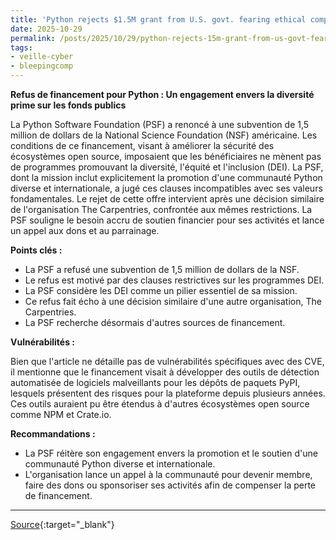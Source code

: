 ```yaml
---
title: 'Python rejects $1.5M grant from U.S. govt. fearing ethical compromise'
date: 2025-10-29
permalink: /posts/2025/10/29/python-rejects-15m-grant-from-us-govt-fearing-ethical-compromise/
tags:
- veille-cyber
- bleepingcomp
---
```

**Refus de financement pour Python : Un engagement envers la diversité prime sur les fonds publics**

La Python Software Foundation (PSF) a renoncé à une subvention de 1,5 million de dollars de la National Science Foundation (NSF) américaine. Les conditions de ce financement, visant à améliorer la sécurité des écosystèmes open source, imposaient que les bénéficiaires ne mènent pas de programmes promouvant la diversité, l'équité et l'inclusion (DEI). La PSF, dont la mission inclut explicitement la promotion d'une communauté Python diverse et internationale, a jugé ces clauses incompatibles avec ses valeurs fondamentales. Le rejet de cette offre intervient après une décision similaire de l'organisation The Carpentries, confrontée aux mêmes restrictions. La PSF souligne le besoin accru de soutien financier pour ses activités et lance un appel aux dons et au parrainage.

**Points clés :**

*   La PSF a refusé une subvention de 1,5 million de dollars de la NSF.
*   Le refus est motivé par des clauses restrictives sur les programmes DEI.
*   La PSF considère les DEI comme un pilier essentiel de sa mission.
*   Ce refus fait écho à une décision similaire d'une autre organisation, The Carpentries.
*   La PSF recherche désormais d'autres sources de financement.

**Vulnérabilités :**

Bien que l'article ne détaille pas de vulnérabilités spécifiques avec des CVE, il mentionne que le financement visait à développer des outils de détection automatisée de logiciels malveillants pour les dépôts de paquets PyPI, lesquels présentent des risques pour la plateforme depuis plusieurs années. Ces outils auraient pu être étendus à d'autres écosystèmes open source comme NPM et Crate.io.

**Recommandations :**

*   La PSF réitère son engagement envers la promotion et le soutien d'une communauté Python diverse et internationale.
*   L'organisation lance un appel à la communauté pour devenir membre, faire des dons ou sponsoriser ses activités afin de compenser la perte de financement.

---
[Source](https://www.bleepingcomputer.com/news/software/python-rejects-15m-grant-from-us-govt-fearing-ethical-compromise/){:target="_blank"}
